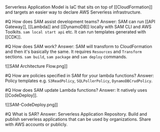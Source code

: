 Serverless Application Model is IaC that sits on top of [[CloudFormation]] and targets an easier way to declare AWS Serverless infrastructure.

#Q How does SAM assist development teams?
Answer: SAM can run [[API Gateway]], [[Lambda]] and [[DynamoDB]] locally with SAM CLI and AWS Toolkits. `sam local start api` etc. It can run templates generated with [[CDK]].

#Q How does SAM work?
Answer: SAM will transform to CloudFormation and then it's basically the same. It requires `Resources` and `Transform` sections. `sam build`, `sam package`
 and `sam deploy` commands.
 
 ![[SAM Architecture Flow.png]]

#Q How are policies specified in SAM for your lambda functions?
Answer: Policy templates e.g. `S3ReadPolicy`, `SQLPollerPolicy`, `DynamoDBCrudPolicy`.

#Q How does SAM update Lambda functions?
Answer: It natively uses [[CodeDeploy]].

![[SAM-CodeDeploy.png]]

#Q What is SAR?
Answer: Serverless Application Repository. Build and publish serverless applications that can be used by organizations. Share with AWS accounts or publicly.
